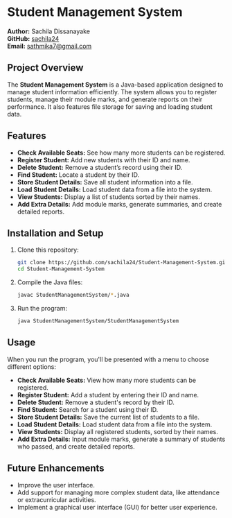 # Student Management System

**Author:** Sachila Dissanayake  
**GitHub:** [sachila24](https://github.com/sachila24)  
**Email:** [sathmika7@gmail.com](mailto:sathmika7@gmail.com)

## Project Overview

The **Student Management System** is a Java-based application designed to manage student information efficiently. The system allows you to register students, manage their module marks, and generate reports on their performance. It also features file storage for saving and loading student data.

## Features

- **Check Available Seats:** See how many more students can be registered.
- **Register Student:** Add new students with their ID and name.
- **Delete Student:** Remove a student’s record using their ID.
- **Find Student:** Locate a student by their ID.
- **Store Student Details:** Save all student information into a file.
- **Load Student Details:** Load student data from a file into the system.
- **View Students:** Display a list of students sorted by their names.
- **Add Extra Details:** Add module marks, generate summaries, and create detailed reports.

## Installation and Setup

1. Clone this repository:
    ```bash
    git clone https://github.com/sachila24/Student-Management-System.git
    cd Student-Management-System
    ```

2. Compile the Java files:
    ```bash
    javac StudentManagementSystem/*.java
    ```

3. Run the program:
    ```bash
    java StudentManagementSystem/StudentManagementSystem
    ```

## Usage

When you run the program, you'll be presented with a menu to choose different options:

- **Check Available Seats:** View how many more students can be registered.
- **Register Student:** Add a student by entering their ID and name.
- **Delete Student:** Remove a student's record by their ID.
- **Find Student:** Search for a student using their ID.
- **Store Student Details:** Save the current list of students to a file.
- **Load Student Details:** Load student data from a file into the system.
- **View Students:** Display all registered students, sorted by their names.
- **Add Extra Details:** Input module marks, generate a summary of students who passed, and create detailed reports.

## Future Enhancements

- Improve the user interface.
- Add support for managing more complex student data, like attendance or extracurricular activities.
- Implement a graphical user interface (GUI) for better user experience.
